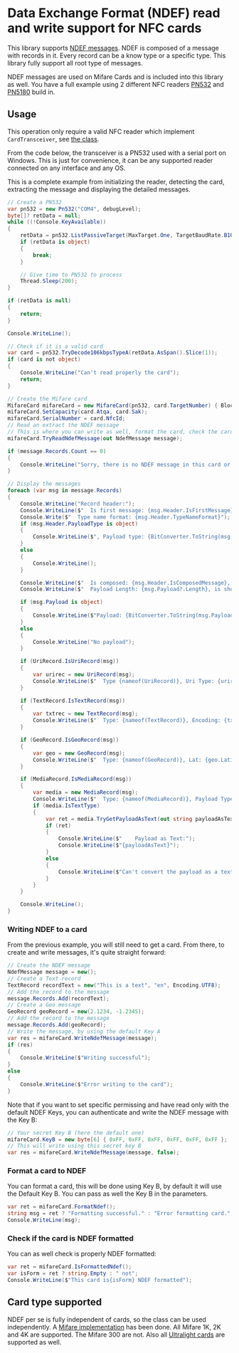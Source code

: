 # Data Exchange Format (NDEF) read and write support for NFC cards

This library supports [NDEF messages](https://nfc-forum.org/product/nfc-data-exchange-format-ndef-technical-specification/). NDEF is composed of a message with records in it. Every record can be a know type or a specific type. This library fully support all root type of messages.

NDEF messages are used on Mifare Cards and is included into this library as well. You have a full example using 2 different NFC readers [PN532](../../Pn532/README.md) and [PN5180](../../Pn5180/README.md) build in.

## Usage

This operation only require a valid NFC reader which implement `CardTransceiver`, see [the class](../CardTransceiver.cs).

From the code below, the transceiver is a PN532 used with a serial port on Windows. This is just for convenience, it can be any supported reader connected on any interface and any OS.

This is a complete example from initializing the reader, detecting the card, extracting the message and displaying the detailed messages.

```csharp
// Create a PN532
var pn532 = new Pn532("COM4", debugLevel);
byte[]? retData = null;
while ((!Console.KeyAvailable))
{
    retData = pn532.ListPassiveTarget(MaxTarget.One, TargetBaudRate.B106kbpsTypeA);
    if (retData is object)
    {
        break;
    }

    // Give time to PN532 to process
    Thread.Sleep(200);
}

if (retData is null)
{
    return;
}

Console.WriteLine();

// Check if it is a valid card
var card = pn532.TryDecode106kbpsTypeA(retData.AsSpan().Slice(1));
if (card is not object)
{
    Console.WriteLine("Can't read properly the card");
    return;
}

// Create the Mifare card
MifareCard mifareCard = new MifareCard(pn532, card.TargetNumber) { BlockNumber = 0, Command = MifareCardCommand.AuthenticationA };
mifareCard.SetCapacity(card.Atqa, card.Sak);
mifareCard.SerialNumber = card.NfcId;
// Read an extract the NDEF message
// This is where you can write as well, format the card, check the card see next sections
mifareCard.TryReadNdefMessage(out NdefMessage message);

if (message.Records.Count == 0)
{
    Console.WriteLine("Sorry, there is no NDEF message in this card or I can't find them");
}

// Display the messages
foreach (var msg in message.Records)
{
    Console.WriteLine("Record header:");
    Console.WriteLine($"  Is first message: {msg.Header.IsFirstMessage}, is last message: {msg.Header.IsLastMessage}");
    Console.Write($"  Type name format: {msg.Header.TypeNameFormat}");
    if (msg.Header.PayloadType is object)
    {
        Console.WriteLine($", Payload type: {BitConverter.ToString(msg.Header.PayloadType)}");
    }
    else
    {
        Console.WriteLine();
    }

    Console.WriteLine($"  Is composed: {msg.Header.IsComposedMessage}, is Id present: {msg.Header.MessageFlag.HasFlag(MessageFlag.IdLength)}, Id Length value: {msg.Header.IdLength}");
    Console.WriteLine($"  Payload Length: {msg.Payload?.Length}, is short message= {msg.Header.MessageFlag.HasFlag(MessageFlag.ShortRecord)}");

    if (msg.Payload is object)
    {
        Console.WriteLine($"Payload: {BitConverter.ToString(msg.Payload)}");
    }
    else
    {
        Console.WriteLine("No payload");
    }

    if (UriRecord.IsUriRecord(msg))
    {
        var urirec = new UriRecord(msg);
        Console.WriteLine($"  Type {nameof(UriRecord)}, Uri Type: {urirec.UriType}, Uri: {urirec.Uri}, Full URI: {urirec.FullUri}");
    }

    if (TextRecord.IsTextRecord(msg))
    {
        var txtrec = new TextRecord(msg);
        Console.WriteLine($"  Type: {nameof(TextRecord)}, Encoding: {txtrec.Encoding}, Language: {txtrec.LanguageCode}, Text: {txtrec.Text}");
    }

    if (GeoRecord.IsGeoRecord(msg))
    {
        var geo = new GeoRecord(msg);
        Console.WriteLine($"  Type: {nameof(GeoRecord)}, Lat: {geo.Latitude}, Long: {geo.Longitude}");
    }

    if (MediaRecord.IsMediaRecord(msg))
    {
        var media = new MediaRecord(msg);
        Console.WriteLine($"  Type: {nameof(MediaRecord)}, Payload Type = {media.PayloadType}");
        if (media.IsTextType)
        {
            var ret = media.TryGetPayloadAsText(out string payloadAsText);
            if (ret)
            {
                Console.WriteLine($"    Payload as Text:");
                Console.WriteLine($"{payloadAsText}");
            }
            else
            {
                Console.WriteLine($"Can't convert the payload as a text");
            }
        }
    }

    Console.WriteLine();
}
```

### Writing NDEF to a card

From the previous example, you will still need to get a card. From there, to create and write messages, it's quite straight forward:

```csharp
// Create the NDEF message
NdefMessage message = new();
// Create a Text record
TextRecord recordText = new("This is a text", "en", Encoding.UTF8);
// Add the record to the message
message.Records.Add(recordText);
// Create a Geo message
GeoRecord geoRecord = new(2.1234, -1.2345);
// Add the record to the message
message.Records.Add(geoRecord);
// Write the message, by using the default Key A
var res = mifareCard.WriteNdefMessage(message);
if (res)
{
    Console.WriteLine($"Writing successful");
}
else
{
    Console.WriteLine($"Error writing to the card");
}
```

Note that if you want to set specific permissing and have read only with the default NDEF Keys, you can authenticate and write the NDEF  message with the Key B:

```csharp
// Your secret Key B (here the default one)
mifareCard.KeyB = new byte[6] { 0xFF, 0xFF, 0xFF, 0xFF, 0xFF, 0xFF };
// This will write using this secret key B
var res = mifareCard.WriteNdefMessage(message, false);
```

### Format a card to NDEF

You can format a card, this will be done using Key B, by default it will use the Default Key B. You can pass as well the Key B in the parameters.

```csharp
var ret = mifareCard.FormatNdef();
string msg = ret ? "Formatting successful." : "Error formatting card.";
Console.WriteLine(msg);
```

### Check if the card is NDEF formatted

You can as well check is properly NDEF formatted:

```csharp
var ret = mifareCard.IsFormattedNdef();
var isForm = ret ? string.Empty : " not";
Console.WriteLine($"This card is{isForm} NDEF formatted");
```

## Card type supported

NDEF per se is fully independent of cards, so the class can be used independently. A [Mifare implementation](../Mifare) has been done. All Mifare 1K, 2K and 4K are supported. The Mifare 300 are not. Also all [Ultralight cards](../Ultralight) are supported as well.
